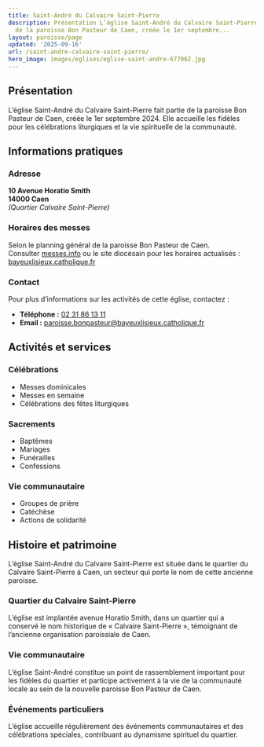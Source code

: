 ```yaml
---
title: Saint-André du Calvaire Saint-Pierre
description: Présentation L’église Saint-André du Calvaire Saint-Pierre fait partie
  de la paroisse Bon Pasteur de Caen, créée le 1er septembre...
layout: paroisse/page
updated: '2025-09-16'
url: /saint-andre-calvaire-saint-pierre/
hero_image: images/eglises/eglise-saint-andre-677062.jpg
---
```


## Présentation

L’église Saint-André du Calvaire Saint-Pierre fait partie de la paroisse Bon Pasteur de Caen, créée le 1er septembre 2024. Elle accueille les fidèles pour les célébrations liturgiques et la vie spirituelle de la communauté.

## Informations pratiques

### Adresse

**10 Avenue Horatio Smith**  
**14000 Caen**  
_(Quartier Calvaire Saint-Pierre)_

### Horaires des messes

Selon le planning général de la paroisse Bon Pasteur de Caen.  
Consulter [messes.info](https://messes.info) ou le site diocésain pour les horaires actualisés :  
[bayeuxlisieux.catholique.fr](https://bayeuxlisieux.catholique.fr/paroisses/bon-pasteur-de-caen/horaires-des-messes/)

### Contact

Pour plus d’informations sur les activités de cette église, contactez :

  * **Téléphone :** [02 31 86 13 11](tel:+33231861311)
  * **Email :** [paroisse.bonpasteur@bayeuxlisieux.catholique.fr](mailto:paroisse.bonpasteur@bayeuxlisieux.catholique.fr)

## Activités et services

### Célébrations

  * Messes dominicales
  * Messes en semaine
  * Célébrations des fêtes liturgiques

### Sacrements

  * Baptêmes
  * Mariages
  * Funérailles
  * Confessions

### Vie communautaire

  * Groupes de prière
  * Catéchèse
  * Actions de solidarité

## Histoire et patrimoine

L’église Saint-André du Calvaire Saint-Pierre est située dans le quartier du Calvaire Saint-Pierre à Caen, un secteur qui porte le nom de cette ancienne paroisse.

### Quartier du Calvaire Saint-Pierre

L’église est implantée avenue Horatio Smith, dans un quartier qui a conservé le nom historique de « Calvaire Saint-Pierre », témoignant de l’ancienne organisation paroissiale de Caen.

### Vie communautaire

L’église Saint-André constitue un point de rassemblement important pour les fidèles du quartier et participe activement à la vie de la communauté locale au sein de la nouvelle paroisse Bon Pasteur de Caen.

### Événements particuliers

L’église accueille régulièrement des événements communautaires et des célébrations spéciales, contribuant au dynamisme spirituel du quartier.
